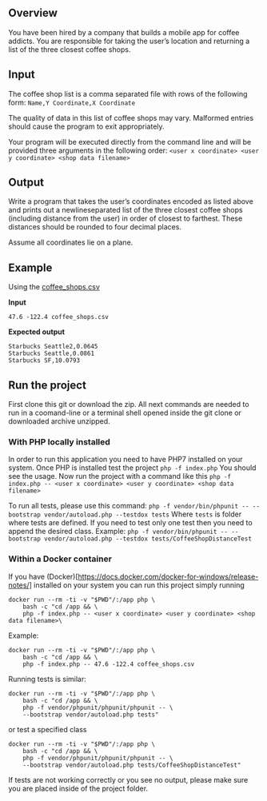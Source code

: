 ## Overview

You have been hired by a company that builds a mobile app for coffee addicts.  You are 
responsible for taking the user’s location and returning a list of the three closest coffee shops.

## Input

The coffee shop list is a comma separated file with rows of the following form:
`Name,Y Coordinate,X Coordinate`

The quality of data in this list of coffee shops may vary.  Malformed entries should cause the 
program to exit appropriately. 

Your program will be executed directly from the command line and will be provided three 
arguments in the following order:
`<user x coordinate> <user y coordinate> <shop data filename>`

## Output

Write a program that takes the user’s coordinates encoded as listed above and prints out a 
newline­separated list of the three closest coffee shops (including distance from the user) in 
order of closest to farthest.  These distances should be rounded to four decimal places. 

Assume all coordinates lie on a plane.

## Example

Using the [coffee_shops.csv](coffee_shops.csv)

__Input__

`47.6 -122.4 coffee_shops.csv`

__Expected output__

```
Starbucks Seattle2,0.0645
Starbucks Seattle,0.0861
Starbucks SF,10.0793
```
## Run the project

First clone this git or download the zip.
All next commands are needed to run in a coomand-line or a terminal shell
opened inside the git clone or downloaded archive unzipped.


### With PHP locally installed
In order to run this application you need to have PHP7 installed on your system.
Once PHP is installed test the project
`php -f index.php`
You should see the usage.
Now run the project with a command like this
`php -f index.php -- <user x coordinate> <user y coordinate> <shop data filename>`

To run all tests, please use this command:
`php -f vendor/bin/phpunit -- --bootstrap vendor/autoload.php --testdox tests`
Where `tests` is folder where tests are defined.
If you need to test only one test then you need to append the desired class.
Example:
`php -f vendor/bin/phpunit -- --bootstrap vendor/autoload.php --testdox tests/CoffeeShopDistanceTest`


### Within a Docker container
If you have (Docker)[https://docs.docker.com/docker-for-windows/release-notes/] installed on your system
you can run this project simply running
```
docker run --rm -ti -v "$PWD"/:/app php \
    bash -c "cd /app && \
    php -f index.php -- <user x coordinate> <user y coordinate> <shop data filename>\
```
Example:
```
docker run --rm -ti -v "$PWD"/:/app php \
    bash -c "cd /app && \
    php -f index.php -- 47.6 -122.4 coffee_shops.csv
```

Running tests is similar:
```
docker run --rm -ti -v "$PWD"/:/app php \
    bash -c "cd /app && \
    php -f vendor/phpunit/phpunit/phpunit -- \
    --bootstrap vendor/autoload.php tests" 
```
or test a specified class
```
docker run --rm -ti -v "$PWD"/:/app php \
    bash -c "cd /app && \
    php -f vendor/phpunit/phpunit/phpunit -- \
    --bootstrap vendor/autoload.php tests/CoffeeShopDistanceTest" 
```
If tests are not working correctly or you see no output, please make sure you are placed inside of the 
project folder.